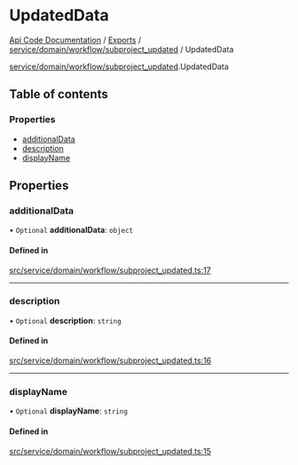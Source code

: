 # UpdatedData
 
[Api Code Documentation](../README.md) / [Exports](../modules.md) / [service/domain/workflow/subproject\_updated](../modules/service_domain_workflow_subproject_updated.md) / UpdatedData

[service/domain/workflow/subproject\_updated](../modules/service_domain_workflow_subproject_updated.md).UpdatedData

## Table of contents

### Properties

- [additionalData](service_domain_workflow_subproject_updated.UpdatedData.md#additionaldata)
- [description](service_domain_workflow_subproject_updated.UpdatedData.md#description)
- [displayName](service_domain_workflow_subproject_updated.UpdatedData.md#displayname)

## Properties

### additionalData

• `Optional` **additionalData**: `object`

#### Defined in

[src/service/domain/workflow/subproject_updated.ts:17](https://github.com/openkfw/TruBudget/blob/26ade46/api/src/service/domain/workflow/subproject_updated.ts#L17)

___

### description

• `Optional` **description**: `string`

#### Defined in

[src/service/domain/workflow/subproject_updated.ts:16](https://github.com/openkfw/TruBudget/blob/26ade46/api/src/service/domain/workflow/subproject_updated.ts#L16)

___

### displayName

• `Optional` **displayName**: `string`

#### Defined in

[src/service/domain/workflow/subproject_updated.ts:15](https://github.com/openkfw/TruBudget/blob/26ade46/api/src/service/domain/workflow/subproject_updated.ts#L15)
